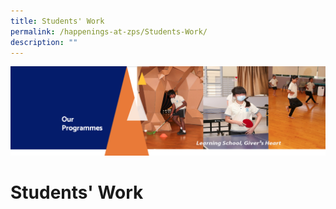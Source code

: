 ```yaml
---
title: Students' Work
permalink: /happenings-at-zps/Students-Work/
description: ""
---
```

![](/images/OurProgrammes.png)

Students' Work
==============